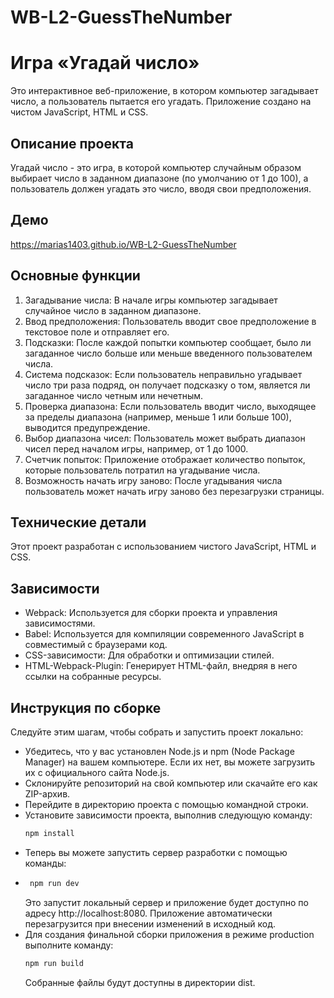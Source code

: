 # WB-L2-GuessTheNumber
# Игра «Угадай число»
Это интерактивное веб-приложение, в котором компьютер загадывает число, а пользователь пытается его угадать. Приложение создано на чистом JavaScript, HTML и CSS.
## Описание проекта
Угадай число - это игра, в которой компьютер случайным образом выбирает число в заданном диапазоне (по умолчанию от 1 до 100), а пользователь должен угадать это число, вводя свои предположения.
## Демо
https://marias1403.github.io/WB-L2-GuessTheNumber
## Основные функции
1. Загадывание числа: В начале игры компьютер загадывает случайное число в заданном диапазоне.
2. Ввод предположения: Пользователь вводит свое предположение в текстовое поле и отправляет его.
3. Подсказки: После каждой попытки компьютер сообщает, было ли загаданное число больше или меньше введенного пользователем числа.
4. Система подсказок: Если пользователь неправильно угадывает число три раза подряд, он получает подсказку о том, является ли загаданное число четным или нечетным.
5. Проверка диапазона: Если пользователь вводит число, выходящее за пределы диапазона (например, меньше 1 или больше 100), выводится предупреждение.
6. Выбор диапазона чисел: Пользователь может выбрать диапазон чисел перед началом игры, например, от 1 до 1000.
7. Счетчик попыток: Приложение отображает количество попыток, которые пользователь потратил на угадывание числа.
8. Возможность начать игру заново: После угадывания числа пользователь может начать игру заново без перезагрузки страницы.
## Технические детали
Этот проект разработан с использованием чистого JavaScript, HTML и CSS.
## Зависимости
* Webpack: Используется для сборки проекта и управления зависимостями.
* Babel: Используется для компиляции современного JavaScript в совместимый с браузерами код.
* CSS-зависимости: Для обработки и оптимизации стилей.
* HTML-Webpack-Plugin: Генерирует HTML-файл, внедряя в него ссылки на собранные ресурсы.

## Инструкция по сборке
Следуйте этим шагам, чтобы собрать и запустить проект локально:
* Убедитесь, что у вас установлен Node.js и npm (Node Package Manager) на вашем компьютере. Если их нет, вы можете загрузить их с официального сайта Node.js.
* Склонируйте репозиторий на свой компьютер или скачайте его как ZIP-архив.
* Перейдите в директорию проекта с помощью командной строки.
* Установите зависимости проекта, выполнив следующую команду:
   ```bash
   npm install
  ```
* Теперь вы можете запустить сервер разработки с помощью команды:
* ```bash
   npm run dev
   ```
  Это запустит локальный сервер и приложение будет доступно по адресу http://localhost:8080. Приложение автоматически перезагрузится при внесении изменений в исходный код.
* Для создания финальной сборки приложения в режиме production выполните команду:
   ```bash
   npm run build
   ```
  Собранные файлы будут доступны в директории dist.
